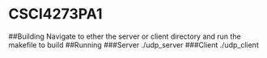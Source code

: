 # CSCI4273PA1
##Building
Navigate to ether the server or client directory and run the makefile to build
##Running
###Server
./udp_server <port>
###Client
./udp_client <Server IP> <port>
